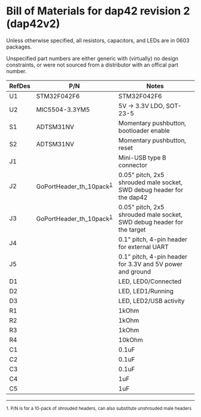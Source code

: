 # Bill of Materials for dap42 revision 2 (dap42v2)
Unless otherwise specified, all resistors, capacitors, and LEDs are in 0603 packages.

Unspecified part numbers are either generic with (virtually) no design constraints, or were not sourced from a distributor with an offical part number.

RefDes | P/N | Notes
---|------------------------|------------
U1 | STM32F042F6            | STM32F042F6
U2 | MIC5504-3.3YM5         | 5V -> 3.3V LDO, SOT-23-5
S1 | ADTSM31NV              | Momentary pushbutton, bootloader enable
S2 | ADTSM31NV              | Momentary pushbutton, reset
J1 | | Mini-USB type B connector
J2 | GoPortHeader_th_10pack<sup>[1](#f1)</sup> | 0.05" pitch, 2x5 shrouded male socket, SWD debug header for the dap42
J3 | GoPortHeader_th_10pack<sup>[1](#f1)</sup> | 0.05" pitch, 2x5 shrouded male socket, SWD debug header for the target
J4 | | 0.1" pitch, 4-pin header for external UART
J5 | | 0.1" pitch, 4-pin header for 3.3V and 5V power and ground
D1 | | LED, LED0/Connected
D2 | | LED, LED1/Running
D3 | | LED, LED2/USB activity
R1 | | 1kOhm
R2 | | 1kOhm
R3 | | 1kOhm
R4 | | 10kOhm
C1 | | 0.1uF
C2 | | 0.1uF
C3 | | 0.1uF
C4 | | 1uF
C5 | | 1uF

---
<sup id="f1">1. P/N is for a 10-pack of shrouded headers, can also substitute unshrouded male headers</sup>
